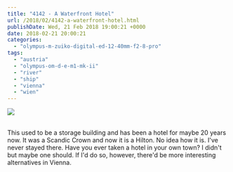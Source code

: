 ```yaml
---
title: "4142 - A Waterfront Hotel"
url: /2018/02/4142-a-waterfront-hotel.html
publishDate: Wed, 21 Feb 2018 19:00:21 +0000
date: 2018-02-21 20:00:21
categories: 
  - "olympus-m-zuiko-digital-ed-12-40mm-f2-8-pro"
tags: 
  - "austria"
  - "olympus-om-d-e-m1-mk-ii"
  - "river"
  - "ship"
  - "vienna"
  - "wien"
---
```

<div class="container">
<div class="center"><a target="_blank" href="https://d25zfm9zpd7gm5.cloudfront.net/1200x1200/2017/20170605_091215_lr.jpg"><img class="webfeedsFeaturedVisual" src="https://d25zfm9zpd7gm5.cloudfront.net/0600x0600/2017/20170605_091215_lr.jpg" /></a></div>
</div>
<br />

This used to be a storage building and has been a hotel for maybe 20 years now. It was a Scandic Crown and now it is a Hilton. No idea how it is. I've never stayed there. Have you ever taken a hotel in your own town? I didn't but maybe one should. If I'd do so, however, there'd be more interesting alternatives in Vienna.
